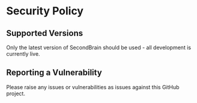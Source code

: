 # Security Policy

## Supported Versions

Only the latest version of SecondBrain should be used - all development is currently live.

## Reporting a Vulnerability

Please raise any issues or vulnerabilities as issues against this GitHub project.
